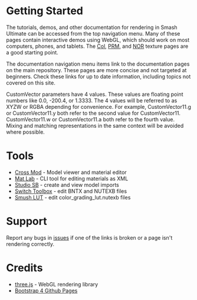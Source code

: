 ---
---
# Getting Started
The tutorials, demos, and other documentation for rendering in Smash Ultimate can be accessed from the top navigation menu.
Many of these pages contain interactive demos using WebGL, which should work on most computers, phones, and tablets. The [Col](col), [PRM](prm), and [NOR](nor) texture pages are a good starting point. 

The documentation navigation menu items link to the documentation pages on the main repository. These pages are more concise and not targeted at beginners. Check these links for up to date information, including topics not covered on this site.

CustomVector parameters have 4 values. These values are floating point numbers like 0.0, -200.4, or 1.3333. 
The 4 values will be referred to as XYZW or RGBA depending for convenience. For example, CustomVector11.g or CustomVector11.y both refer to the second value for CustomVector11. 
CustomVector11.w or CustomVector11.a both refer to the fourth value. Mixing and matching representations in the same context will be avoided where possible.

# Tools 
- <a href="https://github.com/Ploaj/SSBHLib/releases" target="_blank">Cross Mod</a> - Model viewer and material editor
- <a href="https://github.com/Ploaj/SSBHLib/releases" target="_blank">Mat Lab</a> - CLI tool for editing materials as XML
- <a href="https://github.com/Ploaj/StudioSB/releases/tag/LatestCommit" target="_blank">Studio SB</a> - create and view model imports
- <a href="https://github.com/KillzXGaming/Switch-Toolbox" target="_blank">Switch Toolbox</a> - edit BNTX and NUTEXB files
- <a href="https://github.com/ScanMountGoat/Smush-LUT" target="_blank">Smush LUT</a> - edit color_grading_lut.nutexb files

# Support
Report any bugs in [issues](https://github.com/ScanMountGoat/Smush-Material-Research/issues) if one of the links is broken or a page isn't rendering correctly.

# Credits
- <a href="https://threejs.org/" target="_blank">three.js</a> - WebGL rendering library
- <a href="https://nicolas-van.github.io/bootstrap-4-github-pages/" target="_blank">Bootstrap 4 Github Pages</a>